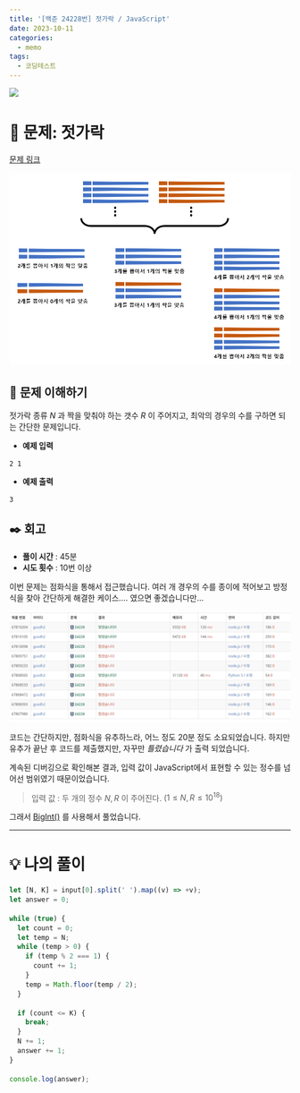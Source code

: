 ```yaml
---
title: '[백준 24228번] 젓가락 / JavaScript'
date: 2023-10-11
categories:
  - memo
tags:
  - 코딩테스트
---
```


![](https://velog.velcdn.com/images/gusdh2/post/7e3117af-14b0-45b0-ba4e-037601c9a055/image.png)

# 📝 문제: 젓가락

[문제 링크](https://www.acmicpc.net/problem/24228)

![](images/Pasted%20image%2020231011152146.png)

## 🎯 문제 이해하기

젓가락 종류 $N$ 과 짝을 맞춰야 하는 갯수 $R$ 이 주어지고, 최악의 경우의 수를 구하면 되는 간단한 문제입니다.

- **예제 입력**

```
2 1
```

- **예제 출력**

```
3
```

## ✒️ 회고

- **풀이 시간** : 45분
- **시도 횟수** : 10번 이상

이번 문제는 점화식을 통해서 접근했습니다. 여러 개 경우의 수를 종이에 적어보고 방정식을 찾아 간단하게 해결한 케이스.... 였으면 좋겠습니다만...

![](images/Pasted%20image%2020231011150118.png)

코드는 간단하지만, 점화식을 유추하느라, 어느 정도 20분 정도 소요되었습니다. 하지만 유추가 끝난 후 코드를 제출했지만, 자꾸만 $틀렸습니다$ 가 출력 되었습니다.

계속된 디버깅으로 확인해본 결과, 입력 값이 JavaScript에서 표현할 수 있는 정수를 넘어선 범위였기 때문이었습니다.

> 입력 값 : 두 개의 정수 $N, R$ 이 주어진다. $(1 ≤ N,R ≤ 10^{18})$

그래서 [BigInt()](https://blog-tummy.vercel.app/blog/2023/10/javascript-자바스크립트의-숫자-범위-Number-vs-BigInt) 를 사용해서 풀었습니다.

---

# 💡 나의 풀이

```js
let [N, K] = input[0].split(' ').map((v) => +v);
let answer = 0;

while (true) {
  let count = 0;
  let temp = N;
  while (temp > 0) {
    if (temp % 2 === 1) {
      count += 1;
    }
    temp = Math.floor(temp / 2);
  }

  if (count <= K) {
    break;
  }
  N += 1;
  answer += 1;
}

console.log(answer);
```
